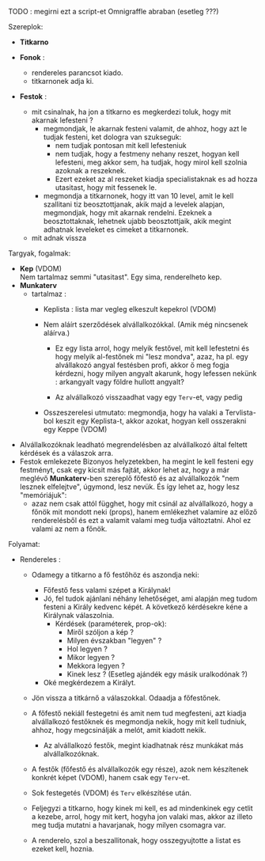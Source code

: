TODO : megirni ezt a script-et Omnigraffle abraban (esetleg ???)


Szereplok:
  - **Titkarno**
  
  - **Fonok** :   
    - rendereles parancsot kiado.
    - titkarnonek adja ki.


  - **Festok** :
    - mit csinalnak, ha jon a titkarno es megkerdezi toluk, hogy mit akarnak lefesteni ?
         - megmondjak, le akarnak festeni valamit, 
           de ahhoz, hogy azt le tudjak festeni, ket dologra van szukseguk:
            - nem tudjak pontosan mit kell lefesteniuk
            - nem tudjak, hogy a festmeny nehany reszet, hogyan kell lefesteni, 
              meg akkor sem, ha tudjak, hogy mirol kell szolnia azoknak a reszeknek. 
            - Ezert ezeket az al reszeket kiadja specialistaknak es ad hozza utasitast, hogy mit fessenek le.
         - megmondja a titkarnonek, hogy itt van 10 level, amit le kell szallitani tiz beosztottjanak, 
           akik majd a levelek alapjan, megmondjak, hogy mit akarnak rendelni. Ezeknek a beosztottaknak, 
           lehetnek ujabb beosztottjaik, akik megint adhatnak leveleket es cimeket a titkarnonek.
    - mit adnak vissza


Targyak, fogalmak:
  - **Kep** (VDOM) <br>
    Nem tartalmaz semmi "utasitast". Egy sima, renderelheto kep.
  - **Munkaterv**
    - tartalmaz :
      - Keplista : lista mar vegleg elkeszult kepekrol (VDOM)
      - Nem aláírt szerződések alvállalkozókkal. (Amik még nincsenek aláírva.)
        - Ez egy lista arrol, hogy melyik festővel, mit kell lefestetni és hogy
          melyik al-festőnek mi "lesz mondva", azaz, ha pl. egy alvállakozó
          angyal festésben profi, akkor ő meg fogja kérdezni, hogy milyen angyalt
          akarunk, hogy lefessen nekünk : arkangyalt vagy földre hullott angyalt?
          
        - Az alvállalkozó visszaadhat vagy egy `Terv`-et, vagy pedig
         
      - Osszeszerelesi utmutato: 
          megmondja, hogy ha valaki a Tervlista-bol keszit egy Keplista-t, akkor
          azokat, hogyan kell osszerakni egy Keppe (VDOM)
  - Alvállalkozóknak leadható megrendelésben az alvállalkozó által feltett kérdések
    és a válaszok arra.
  - Festok emlekezete
    Bizonyos helyzetekben, ha megint le kell festeni egy festményt, csak egy kicsit más fajtát,
    akkor lehet az, hogy a már meglévő **Munkaterv**-ben szereplő főfestő és az alvállalkozók
    "nem lesznek elfelejtve", úgymond, lesz nevük. És így lehet az, hogy lesz "memóriájuk":
     - azaz nem csak attól függhet, hogy mit csinál az alvállalkozó, hogy a főnök
       mit mondott neki (props), hanem emlékezhet valamire az előző renderelésből és ezt a valamit
       valami meg tudja változtatni. Ahol ez valami az nem a főnök.
    


Folyamat:

  - Rendereles :

    - Odamegy a titkarno a fő festőhöz és aszondja neki: 
       - Főfestő fess valami szépet a Királynak!
       - Jó, fel tudok ajánlani néhány lehetőséget, ami alapján
           meg tudom festeni a Király kedvenc képét. A következő 
           kérdésekre kéne a Királynak válaszolnia.
           - Kérdések (paraméterek, prop-ok):
             - Miről szóljon a kép ?
             - Milyen évszakban "legyen" ?
             - Hol legyen ?
             - Mikor legyen ?
             - Mekkora legyen ?
             - Kinek lesz ? (Esetleg ajándék egy másik uralkodónak ?)
       - Oké megkérdezem a Királyt.
    
    - Jön vissza a titkárnő a válaszokkal. Odaadja a főfestőnek.
    
    - A főfestő nekiáll festegetni és amit nem tud megfesteni, azt kiadja
      alvállalkozó festőknek és megmondja nekik, hogy mit kell tudniuk, ahhoz,
      hogy megcsinálják a melót, amit kiadott nekik.
      - Az alvállalkozó festők, megint kiadhatnak rész munkákat más alvállalkozóknak.
    
    - A festők (főfestő és alvállalkozók egy része), azok nem készítenek konkrét képet (VDOM),
      hanem csak egy `Terv`-et. 
      
    - Sok festegetés (VDOM) és `Terv` elkészítése után.
    
    - Feljegyzi a titkarno, hogy kinek mi kell,
      es ad mindenkinek egy cetlit a kezebe, arrol, hogy mit kert, hogyha jon
      valaki mas, akkor az illeto meg tudja mutatni a havarjanak, hogy milyen
      csomagra var.

    - A renderelo, szol a beszallitonak, hogy
      osszegyujtotte a listat es ezeket kell, hoznia.
      


